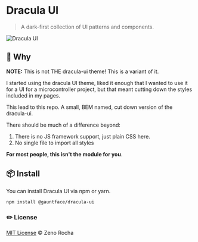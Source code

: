 # Dracula UI

> A dark-first collection of UI patterns and components.

![Dracula UI](https://ui.draculatheme.com/static/og.jpg)

## :thinking: Why

**NOTE:** This is not THE dracula-ui theme! This is a variant of it.

I started using the dracula UI theme, liked it enough that I wanted
to use it for a UI for a microcontroller project, but that meant
cutting down the styles included in my pages.

This lead to this repo. A small, BEM named, cut down version of the
dracula-ui.

There should be much of a difference beyond:

1. There is no JS framework support, just plain CSS here.
1. No single file to import all styles

**For most people, this isn't the module for you**.

## :package: Install

You can install Dracula UI via npm or yarn.

```bash
npm install @gauntface/dracula-ui
```

### :pencil2: License

[MIT License](https://zenorocha.mit-license.org/) © Zeno Rocha
